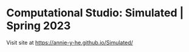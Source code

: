 # Computational Studio: Simulated | Spring 2023
 
Visit site at https://annie-y-he.github.io/Simulated/
